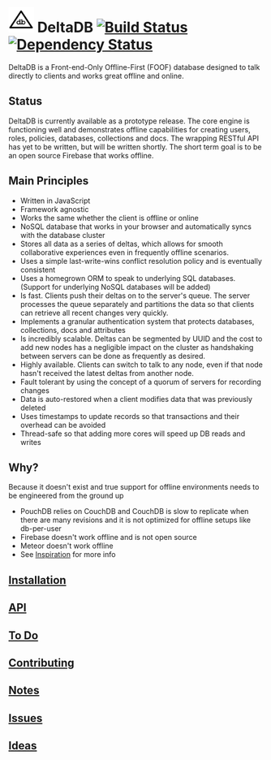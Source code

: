 <img src="https://raw.githubusercontent.com/delta-db/deltadb-server/master/deltadb.png" alt="DeltaDB" width="50" height="50" /> DeltaDB [![Build Status](https://travis-ci.org/delta-db/deltadb-server.svg)](https://travis-ci.org/delta-db/deltadb-server)[![Dependency Status](https://david-dm.org/delta-db/deltadb-server.svg)](https://david-dm.org/delta-db/deltadb-server)
===

DeltaDB is a Front-end-Only Offline-First (FOOF) database designed to talk directly to clients and works great offline and online.


Status
---

DeltaDB is currently available as a prototype release. The core engine is functioning well and demonstrates offline capabilities for creating users, roles, policies, databases, collections and docs. The wrapping RESTful API has yet to be written, but will be written shortly. The short term goal is to be an open source Firebase that works offline.


Main Principles
---

* Written in JavaScript
* Framework agnostic
* Works the same whether the client is offline or online
* NoSQL database that works in your browser and automatically syncs with the database cluster
* Stores all data as a series of deltas, which allows for smooth collaborative experiences even in frequently offline scenarios.
* Uses a simple last-write-wins conflict resolution policy and is eventually consistent
* Uses a homegrown ORM to speak to underlying SQL databases. (Support for underlying NoSQL databases will be added)
* Is fast. Clients push their deltas on to the server's queue. The server processes the queue separately and partitions the data so that clients can retrieve all recent changes very quickly.
* Implements a granular authentication system that protects databases, collections, docs and attributes
* Is incredibly scalable. Deltas can be segmented by UUID and the cost to add new nodes has a negligible impact on the cluster as handshaking between servers can be done as frequently as desired.
* Highly available. Clients can switch to talk to any node, even if that node hasn't received the latest deltas from another node.
* Fault tolerant by using the concept of a quorum of servers for recording changes
* Data is auto-restored when a client modifies data that was previously deleted
* Uses timestamps to update records so that transactions and their overhead can be avoided
* Thread-safe so that adding more cores will speed up DB reads and writes


Why?
---

Because it doesn't exist and true support for offline environments needs to be engineered from the ground up
- PouchDB relies on CouchDB and CouchDB is slow to replicate when there are many revisions and it is not optimized for offline setups like db-per-user
- Firebase doesn't work offline and is not open source
- Meteor doesn't work offline
- See [Inspiration](INSPIRATION.md) for more info


[Installation](INSTALL.md)
---


[API](https://github.com/delta-db/deltadb-server/wiki)
---


[To Do](TODO.md)
---


[Contributing](CONTRIBUTING.md)
---


[Notes](NOTES.md)
---


[Issues](ISSUES.md)
---


[Ideas](IDEAS.md)
---

